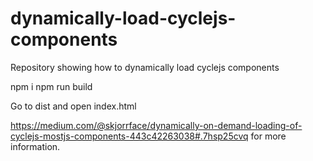 # dynamically-load-cyclejs-components
Repository showing how to dynamically load cyclejs components

npm i
npm run build

Go to dist and open index.html

https://medium.com/@skjorrface/dynamically-on-demand-loading-of-cyclejs-mostjs-components-443c42263038#.7hsp25cvq for more information.
